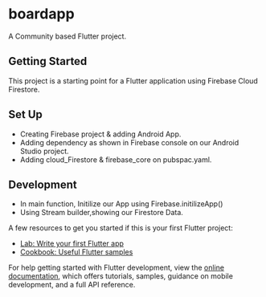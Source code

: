 # boardapp

A Community based Flutter project.

## Getting Started

This project is a starting point for a Flutter application using Firebase Cloud Firestore.

## Set Up
- Creating Firebase project & adding Android App.
- Adding dependency as shown in Firebase console on our Android Studio project.
- Adding cloud_Firestore & firebase_core on pubspac.yaml.

## Development
- In main function, Initilize our App using Firebase.initilizeApp()
- Using Stream builder,showing our Firestore Data. 

A few resources to get you started if this is your first Flutter project:

- [Lab: Write your first Flutter app](https://docs.flutter.dev/get-started/codelab)
- [Cookbook: Useful Flutter samples](https://docs.flutter.dev/cookbook)

For help getting started with Flutter development, view the
[online documentation](https://docs.flutter.dev/), which offers tutorials,
samples, guidance on mobile development, and a full API reference.
